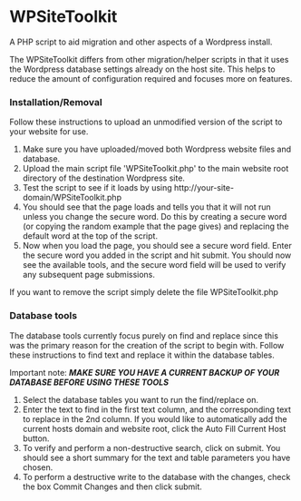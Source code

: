 WPSiteToolkit
=============

A PHP script to aid migration and other aspects of a Wordpress install.

The WPSiteToolkit differs from other migration/helper scripts in that it uses the Wordpress database settings already on the host site. This helps to reduce the amount of configuration required and focuses more on features.

### Installation/Removal
Follow these instructions to upload an unmodified version of the script to your website for use.

1. Make sure you have uploaded/moved both Wordpress website files and database.
2. Upload the main script file 'WPSiteToolkit.php' to the main website root directory of the destination Wordpress site.
3. Test the script to see if it loads by using http://your-site-domain/WPSiteToolkit.php
4. You should see that the page loads and tells you that it will not run unless you change the secure word. Do this by creating a secure word (or copying the random example that the page gives) and replacing the default word at the top of the script.
5. Now when you load the page, you should see a secure word field. Enter the secure word you added in the script and hit submit. You should now see the available tools, and the secure word field will be used to verify any subsequent page submissions.

If you want to remove the script simply delete the file WPSiteToolkit.php

### Database tools
The database tools currently focus purely on find and replace since this was the primary reason for the creation of the script to begin with.
Follow these instructions to find text and replace it within the database tables.

Important note: ***MAKE SURE YOU HAVE A CURRENT BACKUP OF YOUR DATABASE BEFORE USING THESE TOOLS***

1. Select the database tables you want to run the find/replace on.
2. Enter the text to find in the first text column, and the corresponding text to replace in the 2nd column. If you would like to automatically add the current hosts domain and website root, click the Auto Fill Current Host button.
3. To verify and perform a non-destructive search, click on submit. You should see a short summary for the text and table parameters you have chosen.
4. To perform a destructive write to the database with the changes, check the box Commit Changes and then click submit.
